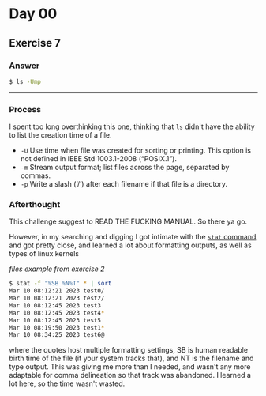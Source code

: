 # Day 00

## Exercise 7

### Answer
``` bash
$ ls -Ump
```

---
### Process
I spent too long overthinking this one, thinking that ```ls``` didn't have the ability to list the creation time of a file. 

- ```-U``` Use time when file was created for sorting or printing.  This option is not defined in IEEE Std 1003.1-2008 (“POSIX.1”).
- ```-m``` Stream output format; list files across the page, separated by commas.
- ```-p``` Write a slash (‘/’) after each filename if that file is a directory.

### Afterthought
This challenge suggest to READ THE FUCKING MANUAL. So there ya go. 

However, in my searching and digging I got intimate with the [```stat``` command](https://www.howtogeek.com/451022/how-to-use-the-stat-command-on-linux/ "man stat") and got pretty close, and learned a lot about formatting outputs, as well as types of linux kernels 

*files example from exercise 2*
```bash
$ stat -f "%SB %N%T" * | sort  
Mar 10 08:12:21 2023 test0/
Mar 10 08:12:21 2023 test2/
Mar 10 08:12:45 2023 test3
Mar 10 08:12:45 2023 test4*
Mar 10 08:12:45 2023 test5
Mar 10 08:19:50 2023 test1*
Mar 10 08:34:25 2023 test6@
```

where the quotes host multiple formatting settings, SB is human readable birth time of the file (if your system tracks that), and NT is the filename and type output. This was giving me more than I needed, and wasn't any more adaptable for comma delineation so that track was abandoned. I learned a lot here, so the time wasn't wasted.